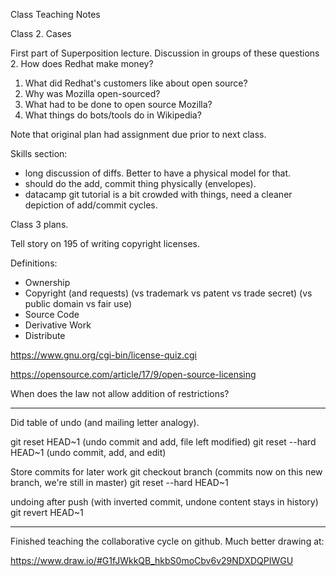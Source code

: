 Class Teaching Notes

Class 2. Cases

First part of Superposition lecture.
Discussion in groups of these questions
  2. How does Redhat make money?
  1. What did Redhat's customers like about open source?
  3. Why was Mozilla open-sourced?
  4. What had to be done to open source Mozilla?
  5. What things do bots/tools do in Wikipedia?

Note that original plan had assignment due prior to next class.

Skills section:
- long discussion of diffs.  Better to have a physical model for that.
- should do the add, commit thing physically (envelopes).
- datacamp git tutorial is a bit crowded with things, need a cleaner depiction of add/commit cycles.


Class 3 plans.

Tell story on 195 of writing copyright licenses.

Definitions:
- Ownership
- Copyright (and requests) (vs trademark vs patent vs trade secret) (vs public domain vs fair use)
- Source Code
- Derivative Work
- Distribute

https://www.gnu.org/cgi-bin/license-quiz.cgi

https://opensource.com/article/17/9/open-source-licensing

When does the law not allow addition of restrictions?

---------------------

Did table of undo (and mailing letter analogy).

git reset HEAD~1 (undo commit and add, file left modified)
git reset --hard HEAD~1 (undo commit, add, and edit)

Store commits for later work
git checkout branch (commits now on this new branch, we're still in master)
git reset --hard HEAD~1

undoing after push (with inverted commit, undone content stays in history)
git revert HEAD~1

----------------

Finished teaching the collaborative cycle on github.  Much better drawing at:

https://www.draw.io/#G1fJWkkQB_hkbS0moCbv6v29NDXDQPIWGU
